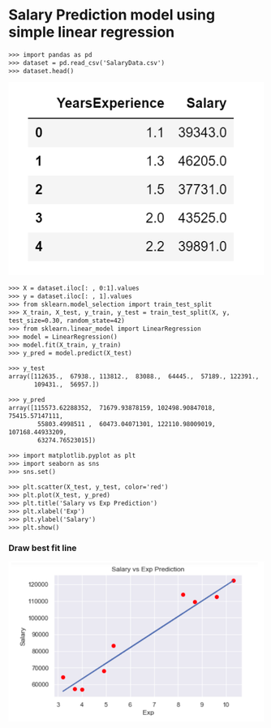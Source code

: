 # Salary Prediction model using simple linear regression
```
>>> import pandas as pd
>>> dataset = pd.read_csv('SalaryData.csv')
>>> dataset.head()
```
![](https://github.com/Aman9026/100DaysOfMachineLearning/blob/master/Data/Images/datasetex.png)

```
>>> X = dataset.iloc[: , 0:1].values
>>> y = dataset.iloc[: , 1].values
>>> from sklearn.model_selection import train_test_split
>>> X_train, X_test, y_train, y_test = train_test_split(X, y, test_size=0.30, random_state=42)
>>> from sklearn.linear_model import LinearRegression
>>> model = LinearRegression()
>>> model.fit(X_train, y_train)
>>> y_pred = model.predict(X_test)
```
```
>>> y_test
array([112635.,  67938., 113812.,  83088.,  64445.,  57189., 122391.,
       109431.,  56957.])
```
```
>>> y_pred
array([115573.62288352,  71679.93878159, 102498.90847018,  75415.57147111,
        55803.4998511 ,  60473.04071301, 122110.98009019, 107168.44933209,
        63274.76523015])
```
```
>>> import matplotlib.pyplot as plt
>>> import seaborn as sns
>>> sns.set()
```
```
>>> plt.scatter(X_test, y_test, color='red')
>>> plt.plot(X_test, y_pred)
>>> plt.title('Salary vs Exp Prediction')
>>> plt.xlabel('Exp')
>>> plt.ylabel('Salary')
>>> plt.show()
```
### Draw best fit line
![](https://github.com/Aman9026/100DaysOfMachineLearning/blob/master/Data/Images/expgraph.png)
